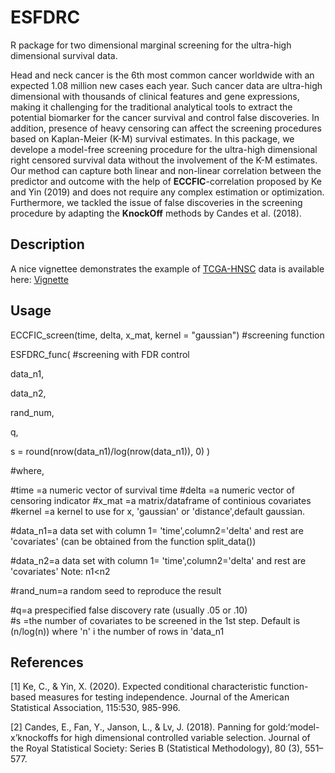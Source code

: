 # ESFDRC
R package for two dimensional marginal screening for the ultra-high dimensional survival data.

Head and neck cancer is the 6th most common cancer worldwide with an expected 1.08 million new cases each year. 
Such cancer data are ultra-high dimensional with thousands of clinical features and gene expressions, 
making it challenging for the traditional analytical tools to extract the potential biomarker for the cancer survival and control false discoveries.
In addition, presence of heavy censoring can affect the screening procedures based on Kaplan-Meier (K-M) survival estimates. 
In this package, we develope a model-free screening procedure for the ultra-high dimensional right censored survival data without the involvement 
of the K-M estimates. Our method can capture both linear and non-linear correlation between the predictor and outcome with the help of **ECCFIC**-correlation proposed by Ke and Yin (2019) and 
does not require any complex estimation or optimization. Furthermore, we tackled the issue of false discoveries in the screening procedure by adapting the 
**KnockOff** methods by Candes et al. (2018). 

## Description

A nice vignettee demonstrates the example of [TCGA-HNSC](https://portal.gdc.cancer.gov/projects/TCGA-HNSC) data is available 
here: [Vignette](http://htmlpreview.github.io/?https://github.com/urmiaf/ESFDRC/blob/master/vignettes/Introduction.html)

## Usage

ECCFIC_screen(time, delta, x_mat, kernel = "gaussian")  #screening function

ESFDRC_func(      #screening with FDR control

  data_n1,
  
  data_n2,
  
  rand_num,
  
  q,
  
  s = round(nrow(data_n1)/log(nrow(data_n1)), 0)
)

#where,

#time	=a numeric vector of survival time
#delta	=a numeric vector of censoring indicator
#x_mat =a matrix/dataframe of continious covariates
#kernel	=a kernel to use for x, 'gaussian' or 'distance',default gaussian. 

  #data_n1=a data set with column 1= 'time',column2='delta' and rest are 'covariates' (can be obtained from the function split_data())
  
  #data_n2=a data set with column 1= 'time',column2='delta' and rest are 'covariates' Note: n1<n2
                                                                                                                                                   
  #rand_num=a random seed to reproduce the result
                                                                                                                                                   
  #q=a prespecified false discovery rate (usually .05 or .10)                                                                                                                                                  
 #s =the number of covariates to be screened in the 1st step. Default is (n/log(n)) where 'n' i the number of rows in 'data_n1                                                                                                                               


                                                                                                                                                   
## References
<a id="1">[1]</a> 
Ke, C., & Yin, X. (2020). 
Expected conditional characteristic function-based measures for
testing independence. 
Journal of the American Statistical Association, 115:530, 985-996.

<a id="2">[2]</a> 
Candes, E., Fan, Y., Janson, L., & Lv, J. (2018). 
Panning for gold:‘model-x’knockoffs for high
dimensional controlled variable selection. 
Journal of the Royal Statistical Society: Series B
(Statistical Methodology), 80 (3), 551–577.
